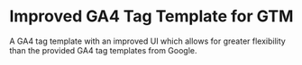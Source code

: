 # Improved GA4 Tag Template for GTM
A GA4 tag template with an improved UI which allows for greater flexibility than the provided GA4 tag templates from Google.
